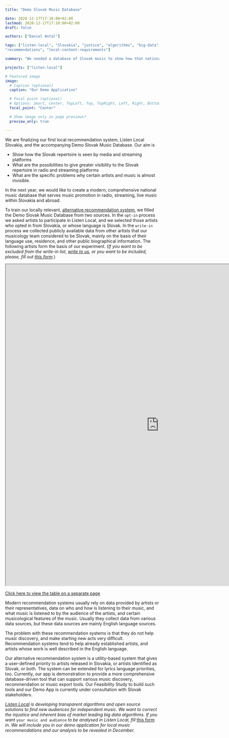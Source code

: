 ```yaml
---
title: "Demo Slovak Music Database"

date: 2020-12-17T17:10:00+02:00
lastmod: 2020-12-17T17:10:00+02:00
draft: false

authors: ["Daniel Antal"]

tags: ["listen-local", "Slovakia", "justice", "algorithms", "big-data", 
"recommendations", "local-content-requirements"]

summary: "We needed a database of Slovak music to show how that national repertoire is seen by media and streaming platforms, how can we give it greater visibility in radio and streaming platforms, and what are the specific problems why certain artists and music is almost invisible."

projects: ["listen-local"]

# Featured image
image:
  # Caption (optional)
  caption: "Our Demo Application"

  # Focal point (optional)
  # Options: Smart, Center, TopLeft, Top, TopRight, Left, Right, BottomLeft, Bottom, BottomRight
  focal_point: "Center"

  # Show image only in page previews?
  preview_only: true

---
```


We are finalizing our first local recommendation system, Listen Local Slovakia, and the accompanying Demo Slovak Music Database. Our aim is 

- Show how the Slovak repertoire is seen by media and streaming platforms
- What are the possibilities to give greater visibility to the Slovak repertoire in radio and streaming platforms
- What are the specific problems why certain artists and music is almost invisible. 

In the next year, we would like to create a modern, comprehensive national music database that serves music promotion in radio, streaming, live music within Slovakia and abroad.

To train our locally relevant, [alternative recommendation system](/post/2020-12-15-alternative-recommendations/), we filled the Demo Slovak Music Database from two sources. In the `opt-in` process we asked artists to participate in Listen Local, and we selected those artists who opted in from Slovakia, or whose language is Slovak. In the `write-in` process we collected publicly available data from other artists that our musicology team considered to be Slovak, mainly on the basis of their language use, residence, and other public biographical information. The following artists form the basis of our experiment. (_If you want to be excluded from the write-in list, [write to us](https://dataandlyrics.com/#contact), or you want to be included, please, fill out [this form](https://www.surveymonkey.com/r/ll_collector_2020)._)

<iframe seamless ="" name="iframe" src="https://dataandlyrics.com/htmlwidgets/sk_artist_table.html" width="1000" height="1050" ></iframe>

[Click here to view the table on a separate page](/htmlwidgets/sk_artist_table.html)

Modern recommendation systems usually rely on data provided by artists or their representatives, data on who and how is listening to their music, and what music is listened to by the audience of the artists, and certain musicological features of the music.  Usually they collect data from various data sources, but these data sources are mainly English language sources. 

The problem with these recommendation systems is that they do not help music discovery, and make starting new acts very difficult. Recommendation systems tend to help already established artists, and artists whose work is well described in the English language.

Our alternative recommendation system is a utility-based system that gives a user-defined priority to artists released in Slovakia, or artists identified as Slovak, or both. The system can be extended for lyrics language priorities, too.
Currently, our app is demonstration to provide a more comprehensive database-driven tool that can support various music discovery, recommendation or music export tools. Our Feasibility Study to build such tools and our Demo App is currently under consultation with Slovak stakeholders.  

*[Listen Local](https://dataandlyrics.com/tag/listen-local/) is developing transparent algorithms and open source solutions to find new audiences for independent music. We want to correct the injustice and inherent bias of market leading big data algorithms. If you want* `your music and audience` *to be analysed in Listen Local, fill* [this form](https://www.surveymonkey.com/r/ll_collector_2020) *in. We will include you in our demo application for local music recommendations and our analysis to be revealed in December.*

